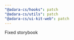 ```yaml
---
"@adara-cs/hooks": patch
"@adara-cs/utils": patch
"@adara-cs/ui-kit-web": patch
---
```


Fixed storybook
